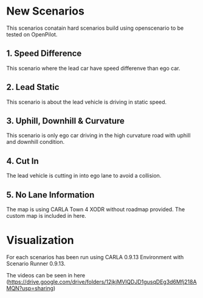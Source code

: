 # New Scenarios
This scenarios conatain hard scenarios build using openscenario to be tested on OpenPilot.

## 1. Speed Difference
This scenario where the lead car have speed differenve than ego car.

## 2. Lead Static
This scenario is about the lead vehicle is driving in static speed.

## 3. Uphill, Downhill & Curvature
This scenario is only ego car driving in the high curvature road with uphill and downhill condition.

## 4. Cut In
The lead vehicle is cutting in into ego lane to avoid a collision.

## 5. No Lane Information
The map is using CARLA Town 4 XODR without roadmap provided. The custom map is included in here.

# Visualization
For each scenarios has been run using CARLA 0.9.13 Environment with Scenario Runner 0.9.13.

The videos can be seen in here (https://drive.google.com/drive/folders/12jkjMVlQDJD1gusqDEg3d6Mfj218AMQN?usp=sharing)